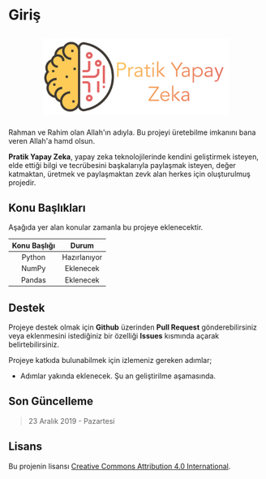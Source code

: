 # Giriş

## <p align="middle" > <img src="https://raw.githubusercontent.com/mrabdullahsahin/pratik-yapay-zeka/master/sources/assets/images/logo.png" height=150 alt="Pratik Yapay Zeka"/> </p>

Rahman ve Rahim olan Allah'ın adıyla. Bu projeyi üretebilme imkanını bana veren Allah'a hamd olsun. 

**Pratik Yapay Zeka**, yapay zeka teknolojilerinde kendini geliştirmek isteyen, elde ettiği bilgi ve tecrübesini başkalarıyla paylaşmak isteyen, değer katmaktan, üretmek ve paylaşmaktan zevk alan herkes için oluşturulmuş projedir.

## Konu Başlıkları

Aşağıda yer alan konular zamanla bu projeye eklenecektir.

| Konu Başlığı 	|     Durum    	|
|:------------:	|:------------:	|
|    Python    	| Hazırlanıyor 	|
|     NumPy    	|   Eklenecek  	|
|    Pandas    	|   Eklenecek  	|

## Destek

Projeye destek olmak için **Github** üzerinden **Pull Request** gönderebilirsiniz veya eklenmesini istediğiniz bir özelliği **Issues** kısmında açarak belirtebilirsiniz.

Projeye katkıda bulunabilmek için izlemeniz gereken adımlar;

- Adımlar yakında eklenecek. Şu an geliştirilme aşamasında.

## Son Güncelleme

> 23 Aralık 2019 - Pazartesi

## Lisans

Bu projenin lisansı [Creative Commons Attribution 4.0 International](https://github.com/mrabdullahsahin/pratik-yapay-zeka/blob/master/LICENSE.MD).